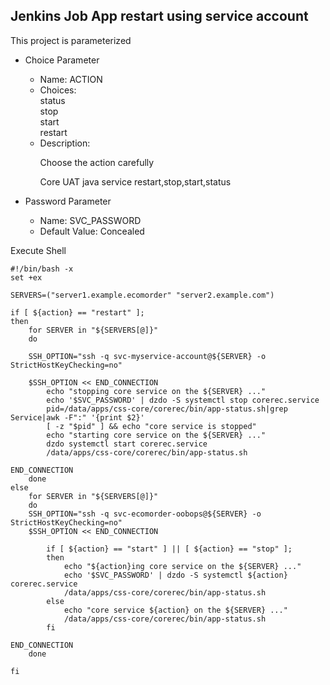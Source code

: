 ## Jenkins Job App restart using service account

This project is parameterized
  - Choice Parameter
    - Name: ACTION
    - Choices:\
        status\
        stop\
        start\
        restart
    - Description:
        <p>Choose the action carefully</p>
        <p>Core UAT java service restart,stop,start,status</p>

  - Password Parameter
    - Name: SVC_PASSWORD
    - Default Value: Concealed

Execute Shell

```
#!/bin/bash -x
set +ex

SERVERS=("server1.example.ecomorder" "server2.example.com")

if [ ${action} == "restart" ];
then
	for SERVER in "${SERVERS[@]}"
	do

	SSH_OPTION="ssh -q svc-myservice-account@${SERVER} -o StrictHostKeyChecking=no"

	$SSH_OPTION << END_CONNECTION
        echo "stopping core service on the ${SERVER} ..."
    	echo '$SVC_PASSWORD' | dzdo -S systemctl stop corerec.service
        pid=/data/apps/css-core/corerec/bin/app-status.sh|grep Service|awk -F":" '{print $2}'
        [ -z "$pid" ] && echo "core service is stopped"
        echo "starting core service on the ${SERVER} ..."
        dzdo systemctl start corerec.service
        /data/apps/css-core/corerec/bin/app-status.sh

END_CONNECTION
	done
else
	for SERVER in "${SERVERS[@]}"
	do
    SSH_OPTION="ssh -q svc-ecomorder-oobops@${SERVER} -o StrictHostKeyChecking=no"
	$SSH_OPTION << END_CONNECTION

    	if [ ${action} == "start" ] || [ ${action} == "stop" ];
        then
        	echo "${action}ing core service on the ${SERVER} ..."
        	echo '$SVC_PASSWORD' | dzdo -S systemctl ${action} corerec.service
            /data/apps/css-core/corerec/bin/app-status.sh
        else
        	echo "core service ${action} on the ${SERVER} ..."
        	/data/apps/css-core/corerec/bin/app-status.sh
        fi

END_CONNECTION
	done

fi
```
